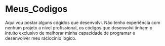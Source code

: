 # Meus_Codigos
Aqui vou postar alguns cógidos que desenvolvi. Não tenho experiência com nenhum projeto a nível profissional, os códigos que desenvolvi tinham o intuito exclusivo de melhorar minha capacidade de programar e desenvolver meu raciocínio lógico.
